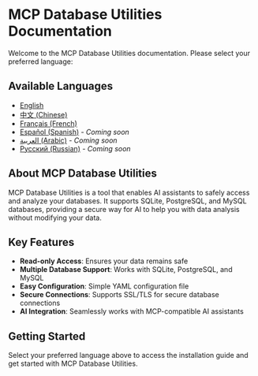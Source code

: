 # MCP Database Utilities Documentation

Welcome to the MCP Database Utilities documentation. Please select your preferred language:

## Available Languages

- [English](en/installation.md)
- [中文 (Chinese)](zh/installation.md)
- [Français (French)](fr/installation.md)
- [Español (Spanish)](es/examples/README.md) - *Coming soon*
- [العربية (Arabic)](ar/examples/README.md) - *Coming soon*
- [Русский (Russian)](ru/examples/README.md) - *Coming soon*

## About MCP Database Utilities

MCP Database Utilities is a tool that enables AI assistants to safely access and analyze your databases. It supports SQLite, PostgreSQL, and MySQL databases, providing a secure way for AI to help you with data analysis without modifying your data.

## Key Features

- **Read-only Access**: Ensures your data remains safe
- **Multiple Database Support**: Works with SQLite, PostgreSQL, and MySQL
- **Easy Configuration**: Simple YAML configuration file
- **Secure Connections**: Supports SSL/TLS for secure database connections
- **AI Integration**: Seamlessly works with MCP-compatible AI assistants

## Getting Started

Select your preferred language above to access the installation guide and get started with MCP Database Utilities.
